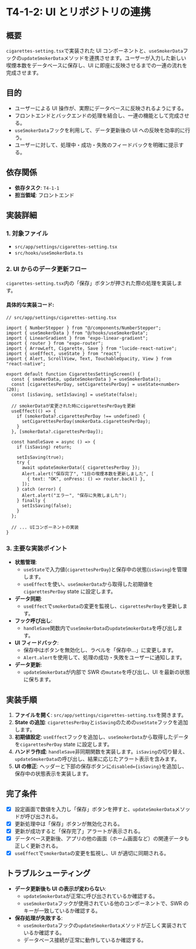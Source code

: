 # T4-1-2: UI とリポジトリの連携

## 概要

`cigarettes-setting.tsx`で実装された UI コンポーネントと、`useSmokerData`フックの`updateSmokerData`メソッドを連携させます。ユーザーが入力した新しい喫煙本数をデータベースに保存し、UI に即座に反映させるまでの一連の流れを完成させます。

## 目的

- ユーザーによる UI 操作が、実際にデータベースに反映されるようにする。
- フロントエンドとバックエンドの処理を結合し、一連の機能として完成させる。
- `useSmokerData`フックを利用して、データ更新後の UI への反映を効率的に行う。
- ユーザーに対して、処理中・成功・失敗のフィードバックを明確に提示する。

## 依存関係

- **依存タスク**: `T4-1-1`
- **担当領域**: フロントエンド

## 実装詳細

### 1. 対象ファイル

- `src/app/settings/cigarettes-setting.tsx`
- `src/hooks/useSmokerData.ts`

### 2. UI からのデータ更新フロー

`cigarettes-setting.tsx`内の「保存」ボタンが押された際の処理を実装します。

#### 具体的な実装コード:

```tsx
// src/app/settings/cigarettes-setting.tsx

import { NumberStepper } from "@/components/NumberStepper";
import { useSmokerData } from "@/hooks/useSmokerData";
import { LinearGradient } from "expo-linear-gradient";
import { router } from "expo-router";
import { ArrowLeft, Cigarette, Save } from "lucide-react-native";
import { useEffect, useState } from "react";
import { Alert, ScrollView, Text, TouchableOpacity, View } from "react-native";

export default function CigarettesSettingScreen() {
  const { smokerData, updateSmokerData } = useSmokerData();
  const [cigarettesPerDay, setCigarettesPerDay] = useState<number>(20);
  const [isSaving, setIsSaving] = useState(false);

  // smokerDataが変更された時にcigarettesPerDayを更新
  useEffect(() => {
    if (smokerData?.cigarettesPerDay !== undefined) {
      setCigarettesPerDay(smokerData.cigarettesPerDay);
    }
  }, [smokerData?.cigarettesPerDay]);

  const handleSave = async () => {
    if (isSaving) return;

    setIsSaving(true);
    try {
      await updateSmokerData({ cigarettesPerDay });
      Alert.alert("保存完了", "1日の喫煙本数を更新しました", [
        { text: "OK", onPress: () => router.back() },
      ]);
    } catch (error) {
      Alert.alert("エラー", "保存に失敗しました");
    } finally {
      setIsSaving(false);
    }
  };

  // ... UIコンポーネントの実装
}
```

### 3. 主要な実装ポイント

- **状態管理**:
  - `useState`で入力値(`cigarettesPerDay`)と保存中の状態(`isSaving`)を管理します。
  - `useEffect`を使い、`useSmokerData`から取得した初期値を`cigarettesPerDay` state に設定します。
- **データ同期**:
  - `useEffect`で`smokerData`の変更を監視し、`cigarettesPerDay`を更新します。
- **フック呼び出し**:
  - `handleSave`関数内で`useSmokerData`の`updateSmokerData`を呼び出します。
- **UI フィードバック**:
  - 保存中はボタンを無効化し、ラベルを「保存中...」に変更します。
  - `Alert.alert`を使用して、処理の成功・失敗をユーザーに通知します。
- **データ更新**:
  - `updateSmokerData`が内部で SWR の`mutate`を呼び出し、UI を最新の状態に保ちます。

## 実装手順

1. **ファイルを開く**: `src/app/settings/cigarettes-setting.tsx`を開きます。
2. **State の追加**: `cigarettesPerDay`と`isSaving`のための`useState`フックを追加します。
3. **初期値設定**: `useEffect`フックを追加し、`useSmokerData`から取得したデータを`cigarettesPerDay` state に設定します。
4. **ハンドラ作成**: `handleSave`非同期関数を実装します。`isSaving`の切り替え、`updateSmokerData`の呼び出し、結果に応じたアラート表示を含みます。
5. **UI の修正**: ヘッダーと下部の保存ボタンに`disabled={isSaving}`を追加し、保存中の状態表示を実装します。

## 完了条件

- [x] 設定画面で数値を入力し「保存」ボタンを押すと、`updateSmokerData`メソッドが呼び出される。
- [x] 更新処理中は「保存」ボタンが無効化される。
- [x] 更新が成功すると「保存完了」アラートが表示される。
- [x] データベース更新後、アプリの他の画面（ホーム画面など）の関連データも正しく更新される。
- [x] `useEffect`で`smokerData`の変更を監視し、UI が適切に同期される。

## トラブルシューティング

- **データ更新後も UI の表示が変わらない**:
  - `updateSmokerData`が正常に呼び出されているか確認する。
  - `useSmokerData`フックが使用されている他のコンポーネントで、SWR のキーが一致しているか確認する。
- **保存処理が失敗する**:
  - `useSmokerData`フックの`updateSmokerData`メソッドが正しく実装されているか確認する。
  - データベース接続が正常に動作しているか確認する。
